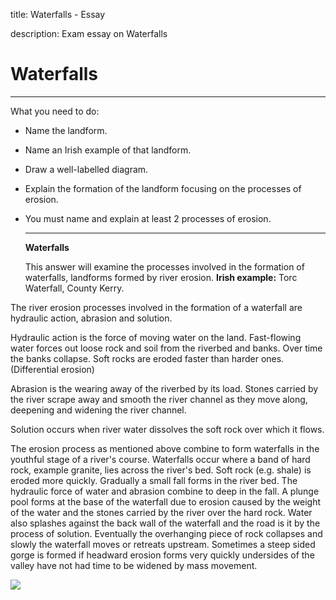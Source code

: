 title: Waterfalls - Essay

description: Exam essay on Waterfalls

# Waterfalls

---

What you need to do:

- Name the landform.

- Name an Irish example of that landform.

- Draw a well-labelled diagram.

- Explain the formation of the landform focusing on the processes of erosion.

- You must name and explain at least 2 processes of erosion.

  ---

  **Waterfalls**

  This answer will examine the processes involved in the formation of waterfalls, landforms formed by river erosion. **Irish example:** Torc Waterfall, County Kerry.



The river erosion processes involved in the formation of a waterfall are hydraulic action, abrasion and solution.

 Hydraulic action is the force of moving water on the land. Fast-flowing water forces out loose rock and soil from the riverbed and banks. Over time the banks collapse. Soft rocks are eroded faster than harder ones. (Differential erosion)

 Abrasion is the wearing away of the riverbed by its load. Stones carried by the river scrape away and smooth the river channel as they move along, deepening and widening the river channel.

 Solution occurs when river water dissolves the soft rock over which it flows.

 The erosion process as mentioned above combine to form waterfalls in the youthful stage of a river's course. Waterfalls occur where a band of hard rock, example granite, lies across the river's bed. Soft rock (e.g. shale) is eroded more quickly. Gradually a small fall forms in the river bed. The hydraulic force of water and abrasion combine to deep in the fall. A plunge pool forms at the base of the waterfall due to erosion caused by the weight of the water and the stones carried by the river over the hard rock. Water also splashes against the back wall of the waterfall and the road is it by the process of solution. Eventually the overhanging piece of rock collapses and slowly the waterfall moves or retreats upstream. Sometimes a steep sided gorge is formed if headward erosion forms very quickly undersides of the valley have not had time to be widened by mass movement.

![](https://www.coolgeography.co.uk/GCSE/AQA/Water%20on%20the%20Land/Waterfalls/Waterfall_Formation.jpg)
